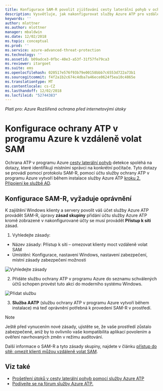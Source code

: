 ```yaml
---
title: Konfigurace SAM-R povolit zjišťování cesty laterální pohyb v ochrany ATP v programu Azure | Dokumentace Microsoftu
description: Vysvětluje, jak nakonfigurovat služby Azure ATP pro vzdáleně volat SAM
keywords: ''
author: mlottner
ms.author: mlottner
manager: mbaldwin
ms.date: 12/02/2018
ms.topic: conceptual
ms.prod: ''
ms.service: azure-advanced-threat-protection
ms.technology: ''
ms.assetid: b09adce3-0fbc-40e3-a53f-31f57fe79ca3
ms.reviewer: itargoet
ms.suite: ems
ms.openlocfilehash: 020517e576f93b79e00158bbb7c6553d722a73b1
ms.sourcegitcommit: f4f2a1b2c674c4dba7a46ece0624f5ea10c4865e
ms.translationtype: MT
ms.contentlocale: cs-CZ
ms.lasthandoff: 12/02/2018
ms.locfileid: "52744383"
---
```

*Platí pro: Azure Rozšířená ochrana před internetovými útoky*

# <a name="configure-azure-atp-to-make-remote-calls-to-sam"></a>Konfigurace ochrany ATP v programu Azure k vzdáleně volat SAM
Ochrana ATP v programu Azure [cesty laterální pohyb](use-case-lateral-movement-path.md) detekce spoléhá na dotazy, které identifikují místními správci na konkrétní počítače. Tyto dotazy se provádí pomocí protokolu SAM-R, pomocí účtu služby ochrany ATP v programu Azure vytvoří během instalace služby Azure ATP [kroku 2. Připojení ke službě AD](install-atp-step2.md).

## <a name="configure-sam-r-required-permissions"></a>Konfigurace SAM-R, vyžaduje oprávnění
K zajištění Windows klienty a servery povolit váš účet služby Azure ATP provádět SAM-R, úpravy **zásad skupiny** přidání účtu služby Azure ATP kromě zobrazené v nakonfigurované účty se musí provádět  **Přístup k síti** zásad.

1. Vyhledejte zásady:

 - Název zásady: Přístup k síti – omezovat klienty moct vzdáleně volat SAM
 - Umístění: Konfigurace, nastavení Windows, nastavení zabezpečení, místní zásady zabezpečení možnosti
  
  ![Vyhledejte zásady](./media/samr-policy-location.png)

2. Přidáte službu ochrany ATP v programu Azure do seznamu schválených účtů schopen provést tuto akci do moderního systému Windows.
 
  ![Přidat službu](./media/samr-add-service.png)

3. **Služba AATP** (službu ochrany ATP v programu Azure vytvoří během instalace) má teď oprávnění potřebná k provedení SAM-R v prostředí.

> [!NOTE]
> Ještě před vynucením nové zásady, ujistěte se, že vaše prostředí zůstalo zabezpečené, aniž by to ovlivnilo vaše kompatibilita aplikací povolením a ověření navrhovaných změn v režimu auditování.

Další informace o SAM-R a tyto zásady skupiny, najdete v článku [přístup do sítě: omezit klienti můžou vzdáleně volat SAM](https://docs.microsoft.com/windows/security/threat-protection/security-policy-settings/network-access-restrict-clients-allowed-to-make-remote-sam-calls).



## <a name="see-also"></a>Viz také
- [Prošetření útoků v cesty laterální pohyb pomocí služby Azure ATP](use-case-lateral-movement-path.md)
- [Podívejte se na fórum služby Azure ATP.](https://aka.ms/azureatpcommunity)